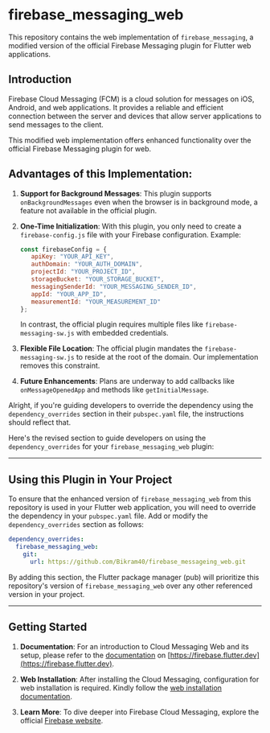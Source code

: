 # firebase_messaging_web

This repository contains the web implementation of `firebase_messaging`, a modified version of the official Firebase Messaging plugin for Flutter web applications.

## Introduction

Firebase Cloud Messaging (FCM) is a cloud solution for messages on iOS, Android, and web applications. It provides a reliable and efficient connection between the server and devices that allow server applications to send messages to the client.

This modified web implementation offers enhanced functionality over the official Firebase Messaging plugin for web.

## Advantages of this Implementation:

1. **Support for Background Messages**: This plugin supports `onBackgroundMessages` even when the browser is in background mode, a feature not available in the official plugin.

2. **One-Time Initialization**: With this plugin, you only need to create a `firebase-config.js` file with your Firebase configuration. Example:
    ```javascript
    const firebaseConfig = {
       apiKey: "YOUR_API_KEY",
       authDomain: "YOUR_AUTH_DOMAIN",
       projectId: "YOUR_PROJECT_ID",
       storageBucket: "YOUR_STORAGE_BUCKET",
       messagingSenderId: "YOUR_MESSAGING_SENDER_ID",
       appId: "YOUR_APP_ID",
       measurementId: "YOUR_MEASUREMENT_ID"
    };
    ```
   In contrast, the official plugin requires multiple files like `firebase-messaging-sw.js` with embedded credentials.

3. **Flexible File Location**: The official plugin mandates the `firebase-messaging-sw.js` to reside at the root of the domain. Our implementation removes this constraint.

4. **Future Enhancements**: Plans are underway to add callbacks like `onMessageOpenedApp` and methods like `getInitialMessage`.

Alright, if you're guiding developers to override the dependency using the `dependency_overrides` section in their `pubspec.yaml` file, the instructions should reflect that.

Here's the revised section to guide developers on using the `dependency_overrides` for your `firebase_messaging_web` plugin:

---

## Using this Plugin in Your Project

To ensure that the enhanced version of `firebase_messaging_web` from this repository is used in your Flutter web application, you will need to override the dependency in your `pubspec.yaml` file. Add or modify the `dependency_overrides` section as follows:

```yaml
dependency_overrides:
  firebase_messaging_web:
    git:
      url: https://github.com/Bikram40/firebase_messageing_web.git
```

By adding this section, the Flutter package manager (pub) will prioritize this repository's version of `firebase_messaging_web` over any other referenced version in your project.

---

## Getting Started

1. **Documentation**: For an introduction to Cloud Messaging Web and its setup, please refer to the [documentation](https://firebase.flutter.dev/docs/messaging/overview) on [https://firebase.flutter.dev](https://firebase.flutter.dev).

2. **Web Installation**: After installing the Cloud Messaging, configuration for web installation is required. Kindly follow the [web installation documentation](https://firebase.flutter.dev/docs/messaging/overview#3-web-only-add-the-sdk).

3. **Learn More**: To dive deeper into Firebase Cloud Messaging, explore the official [Firebase website](https://firebase.google.com/products/cloud-messaging).

